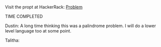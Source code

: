 Visit the propt at HackerRack: [Problem](https://www.hackerrank.com/challenges/ctci-making-anagrams/problem?h_l=interview&playlist_slugs%5B%5D=interview-preparation-kit&playlist_slugs%5B%5D=strings
)

TIME COMPLETED

Dustin: A long time thinking this was a palindrome problem. I will do a lower level language too at some point. 

Talitha: 
